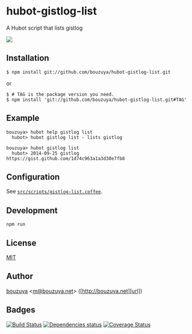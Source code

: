 # hubot-gistlog-list

A Hubot script that lists gistlog

![](http://img.f.hatena.ne.jp/images/fotolife/b/bouzuya/20140925/20140925234428.gif)

## Installation

    $ npm install git://github.com/bouzuya/hubot-gistlog-list.git

or

    $ # TAG is the package version you need.
    $ npm install 'git://github.com/bouzuya/hubot-gistlog-list.git#TAG'

## Example

    bouzuya> hubot help gistlog list
      hubot> hubot gistlog list - lists gistlog

    bouzuya> hubot gistlog list
      hubot> 2014-09-25 gistlog https://gist.github.com/1d74c963a1a3d30e7fb8

## Configuration

See [`src/scripts/gistlog-list.coffee`](src/scripts/gistlog-list.coffee).

## Development

`npm run`

## License

[MIT](LICENSE)

## Author

[bouzuya][user] &lt;[m@bouzuya.net][mail]&gt; ([http://bouzuya.net][url])

## Badges

[![Build Status][travis-badge]][travis]
[![Dependencies status][david-dm-badge]][david-dm]
[![Coverage Status][coveralls-badge]][coveralls]

[travis]: https://travis-ci.org/bouzuya/hubot-gistlog-list
[travis-badge]: https://travis-ci.org/bouzuya/hubot-gistlog-list.svg?branch=master
[david-dm]: https://david-dm.org/bouzuya/hubot-gistlog-list
[david-dm-badge]: https://david-dm.org/bouzuya/hubot-gistlog-list.png
[coveralls]: https://coveralls.io/r/bouzuya/hubot-gistlog-list
[coveralls-badge]: https://img.shields.io/coveralls/bouzuya/hubot-gistlog-list.svg
[user]: https://github.com/bouzuya
[mail]: mailto:m@bouzuya.net
[url]: http://bouzuya.net
